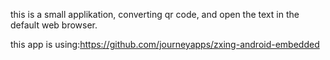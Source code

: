 this is a small applikation, converting qr code, and open the text in the 
default web browser.

this app is using:https://github.com/journeyapps/zxing-android-embedded
